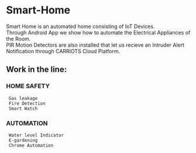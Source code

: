 # Smart-Home

Smart Home is an automated home consisting of IoT Devices.  
Through Android App we show how to automate the Electrical Appliances of the Room.  
PIR Motion Detectors are also installed that let us recieve an Intruder Alert Notification through CARRIOTS Cloud Platform.

## Work in the line:

### HOME SAFETY
     Gas leakage 
     Fire Detection
     Smart Watch
     
     
### AUTOMATION
     Water level Indicator
     E-gardening
     Chrome Automation
     
